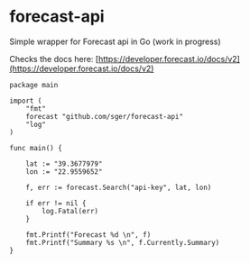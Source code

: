 # forecast-api

Simple wrapper for Forecast api in Go (work in progress)

Checks the docs here: [https://developer.forecast.io/docs/v2](https://developer.forecast.io/docs/v2)

```
package main

import (
	"fmt"
	forecast "github.com/sger/forecast-api"
	"log"
)

func main() {

	lat := "39.3677979"
	lon := "22.9559652"

	f, err := forecast.Search("api-key", lat, lon)

	if err != nil {
		log.Fatal(err)
	}

	fmt.Printf("Forecast %d \n", f)
	fmt.Printf("Summary %s \n", f.Currently.Summary)
}
```


